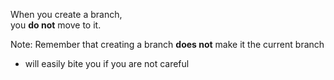 When you create a branch,<br/>you **do not** move to it.

Note:
Remember that creating a branch **does not** make it the current branch
- will easily bite you if you are not careful
